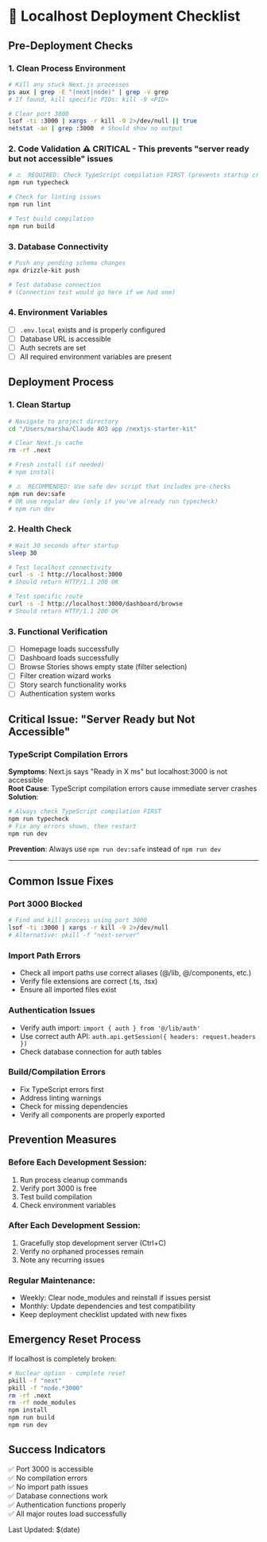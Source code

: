 # 🚀 Localhost Deployment Checklist

## Pre-Deployment Checks

### 1. **Clean Process Environment**
```bash
# Kill any stuck Next.js processes
ps aux | grep -E "(next|node)" | grep -v grep
# If found, kill specific PIDs: kill -9 <PID>

# Clear port 3000
lsof -ti :3000 | xargs -r kill -9 2>/dev/null || true
netstat -an | grep :3000  # Should show no output
```

### 2. **Code Validation** ⚠️ CRITICAL - This prevents "server ready but not accessible" issues
```bash
# ⚠️  REQUIRED: Check TypeScript compilation FIRST (prevents startup crashes)
npm run typecheck

# Check for linting issues  
npm run lint

# Test build compilation
npm run build
```

### 3. **Database Connectivity**
```bash
# Push any pending schema changes
npx drizzle-kit push

# Test database connection
# (Connection test would go here if we had one)
```

### 4. **Environment Variables**
- [ ] `.env.local` exists and is properly configured
- [ ] Database URL is accessible
- [ ] Auth secrets are set
- [ ] All required environment variables are present

## Deployment Process

### 1. **Clean Startup**
```bash
# Navigate to project directory
cd "/Users/marsha/Claude AO3 app /nextjs-starter-kit"

# Clear Next.js cache
rm -rf .next

# Fresh install (if needed)
# npm install

# ⚠️  RECOMMENDED: Use safe dev script that includes pre-checks
npm run dev:safe
# OR use regular dev (only if you've already run typecheck)
# npm run dev
```

### 2. **Health Check**
```bash
# Wait 30 seconds after startup
sleep 30

# Test localhost connectivity
curl -s -I http://localhost:3000
# Should return HTTP/1.1 200 OK

# Test specific route
curl -s -I http://localhost:3000/dashboard/browse
# Should return HTTP/1.1 200 OK
```

### 3. **Functional Verification**
- [ ] Homepage loads successfully
- [ ] Dashboard loads successfully  
- [ ] Browse Stories shows empty state (filter selection)
- [ ] Filter creation wizard works
- [ ] Story search functionality works
- [ ] Authentication system works

## Critical Issue: "Server Ready but Not Accessible"

### **TypeScript Compilation Errors**  
**Symptoms**: Next.js says "Ready in X ms" but localhost:3000 is not accessible  
**Root Cause**: TypeScript compilation errors cause immediate server crashes  
**Solution**:
```bash
# Always check TypeScript compilation FIRST
npm run typecheck
# Fix any errors shown, then restart
npm run dev
```

**Prevention**: Always use `npm run dev:safe` instead of `npm run dev`

---

## Common Issue Fixes

### **Port 3000 Blocked**
```bash
# Find and kill process using port 3000
lsof -ti :3000 | xargs -r kill -9 2>/dev/null
# Alternative: pkill -f "next-server"
```

### **Import Path Errors**
- Check all import paths use correct aliases (@/lib, @/components, etc.)
- Verify file extensions are correct (.ts, .tsx)
- Ensure all imported files exist

### **Authentication Issues**
- Verify auth import: `import { auth } from '@/lib/auth'`
- Use correct auth API: `auth.api.getSession({ headers: request.headers })`
- Check database connection for auth tables

### **Build/Compilation Errors**
- Fix TypeScript errors first
- Address linting warnings
- Check for missing dependencies
- Verify all components are properly exported

## Prevention Measures

### **Before Each Development Session:**
1. Run process cleanup commands
2. Verify port 3000 is free
3. Test build compilation
4. Check environment variables

### **After Each Development Session:**
1. Gracefully stop development server (Ctrl+C)
2. Verify no orphaned processes remain
3. Note any recurring issues

### **Regular Maintenance:**
- Weekly: Clear node_modules and reinstall if issues persist
- Monthly: Update dependencies and test compatibility
- Keep deployment checklist updated with new fixes

## Emergency Reset Process

If localhost is completely broken:

```bash
# Nuclear option - complete reset
pkill -f "next"
pkill -f "node.*3000"
rm -rf .next
rm -rf node_modules  
npm install
npm run build
npm run dev
```

## Success Indicators

✅ Port 3000 is accessible  
✅ No compilation errors  
✅ No import path issues  
✅ Database connections work  
✅ Authentication functions properly  
✅ All major routes load successfully  

Last Updated: $(date)